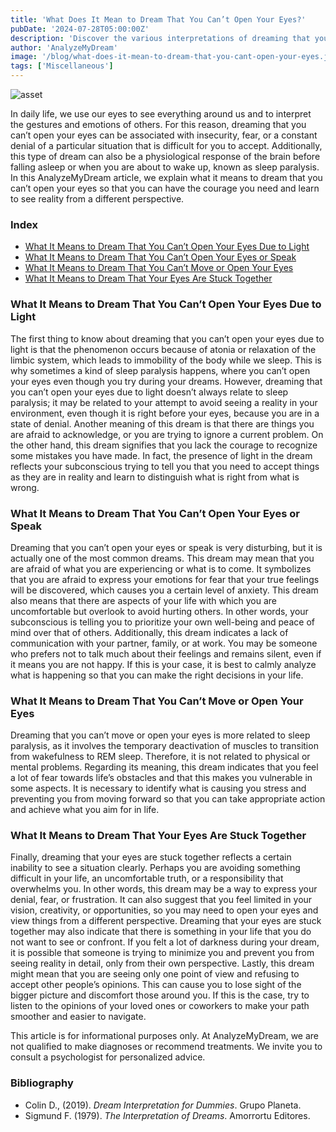 ```yaml
---
title: 'What Does It Mean to Dream That You Can’t Open Your Eyes?'
pubDate: '2024-07-28T05:00:00Z'
description: 'Discover the various interpretations of dreaming that you can’t open your eyes, from insecurity and fear to sleep paralysis.'
author: 'AnalyzeMyDream'
image: '/blog/what-does-it-mean-to-dream-that-you-cant-open-your-eyes.jpeg'
tags: ['Miscellaneous']
---
```


![asset](/blog/what-does-it-mean-to-dream-that-you-cant-open-your-eyes.jpeg)

In daily life, we use our eyes to see everything around us and to interpret the gestures and emotions of others. For this reason, dreaming that you can’t open your eyes can be associated with insecurity, fear, or a constant denial of a particular situation that is difficult for you to accept. Additionally, this type of dream can also be a physiological response of the brain before falling asleep or when you are about to wake up, known as sleep paralysis. In this AnalyzeMyDream article, we explain what it means to dream that you can’t open your eyes so that you can have the courage you need and learn to see reality from a different perspective.

### Index

- [What It Means to Dream That You Can’t Open Your Eyes Due to Light](#what-it-means-to-dream-that-you-cant-open-your-eyes-due-to-light)
- [What It Means to Dream That You Can’t Open Your Eyes or Speak](#what-it-means-to-dream-that-you-cant-open-your-eyes-or-speak)
- [What It Means to Dream That You Can’t Move or Open Your Eyes](#what-it-means-to-dream-that-you-cant-move-or-open-your-eyes)
- [What It Means to Dream That Your Eyes Are Stuck Together](#what-it-means-to-dream-that-your-eyes-are-stuck-together)

### What It Means to Dream That You Can’t Open Your Eyes Due to Light

The first thing to know about dreaming that you can’t open your eyes due to light is that the phenomenon occurs because of atonia or relaxation of the limbic system, which leads to immobility of the body while we sleep. This is why sometimes a kind of sleep paralysis happens, where you can’t open your eyes even though you try during your dreams. However, dreaming that you can’t open your eyes due to light doesn’t always relate to sleep paralysis; it may be related to your attempt to avoid seeing a reality in your environment, even though it is right before your eyes, because you are in a state of denial. Another meaning of this dream is that there are things you are afraid to acknowledge, or you are trying to ignore a current problem. On the other hand, this dream signifies that you lack the courage to recognize some mistakes you have made. In fact, the presence of light in the dream reflects your subconscious trying to tell you that you need to accept things as they are in reality and learn to distinguish what is right from what is wrong.

### What It Means to Dream That You Can’t Open Your Eyes or Speak

Dreaming that you can’t open your eyes or speak is very disturbing, but it is actually one of the most common dreams. This dream may mean that you are afraid of what you are experiencing or what is to come. It symbolizes that you are afraid to express your emotions for fear that your true feelings will be discovered, which causes you a certain level of anxiety. This dream also means that there are aspects of your life with which you are uncomfortable but overlook to avoid hurting others. In other words, your subconscious is telling you to prioritize your own well-being and peace of mind over that of others. Additionally, this dream indicates a lack of communication with your partner, family, or at work. You may be someone who prefers not to talk much about their feelings and remains silent, even if it means you are not happy. If this is your case, it is best to calmly analyze what is happening so that you can make the right decisions in your life.

### What It Means to Dream That You Can’t Move or Open Your Eyes

Dreaming that you can’t move or open your eyes is more related to sleep paralysis, as it involves the temporary deactivation of muscles to transition from wakefulness to REM sleep. Therefore, it is not related to physical or mental problems. Regarding its meaning, this dream indicates that you feel a lot of fear towards life’s obstacles and that this makes you vulnerable in some aspects. It is necessary to identify what is causing you stress and preventing you from moving forward so that you can take appropriate action and achieve what you aim for in life.

### What It Means to Dream That Your Eyes Are Stuck Together

Finally, dreaming that your eyes are stuck together reflects a certain inability to see a situation clearly. Perhaps you are avoiding something difficult in your life, an uncomfortable truth, or a responsibility that overwhelms you. In other words, this dream may be a way to express your denial, fear, or frustration. It can also suggest that you feel limited in your vision, creativity, or opportunities, so you may need to open your eyes and view things from a different perspective. Dreaming that your eyes are stuck together may also indicate that there is something in your life that you do not want to see or confront. If you felt a lot of darkness during your dream, it is possible that someone is trying to minimize you and prevent you from seeing reality in detail, only from their own perspective. Lastly, this dream might mean that you are seeing only one point of view and refusing to accept other people’s opinions. This can cause you to lose sight of the bigger picture and discomfort those around you. If this is the case, try to listen to the opinions of your loved ones or coworkers to make your path smoother and easier to navigate.

This article is for informational purposes only. At AnalyzeMyDream, we are not qualified to make diagnoses or recommend treatments. We invite you to consult a psychologist for personalized advice.

### Bibliography

- Colin D., (2019). *Dream Interpretation for Dummies*. Grupo Planeta.  
- Sigmund F. (1979). *The Interpretation of Dreams*. Amorrortu Editores.
